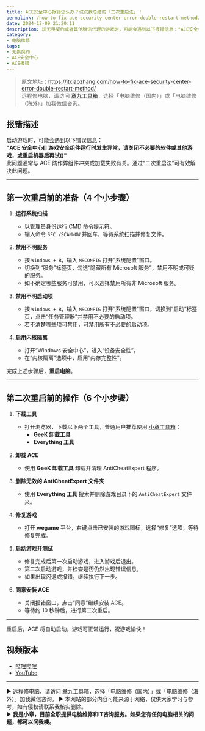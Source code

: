 ```yaml
---
title: ACE安全中心报错怎么办？试试我总结的「二次重启法」！
permalink: /how-to-fix-ace-security-center-error-double-restart-method/
date: 2024-12-09 21:20:11
description: 玩无畏契约或者其他腾讯代理的游戏时，可能会遇到以下报错信息："ACE安全中心[]游戏安全组件运行时发生异常，请关闭不必要的软件或其他游戏，或重启机器后再试()"。此问题通常与ACE防作弊组件的冲突或加载失败有关，通过“二次重启法”可以有效修复。
category:
- 电脑维修
tags:
- 无畏契约
- ACE安全中心
- ACE报错
---
```


> 原文地址：<https://itxiaozhang.com/how-to-fix-ace-security-center-error-double-restart-method/>  
> 远程修电脑，请访问 [章九工具箱](https://zhang9.com/)，选择「电脑维修（国内）」或「电脑维修（海外）」加我微信咨询。 

## **报错描述**

启动游戏时，可能会遇到以下错误信息：  
**"ACE 安全中心[] 游戏安全组件运行时发生异常，请关闭不必要的软件或其他游戏，或重启机器后再试()"**  
此问题通常与 ACE 防作弊组件冲突或加载失败有关。通过“二次重启法”可有效解决此问题。

---

## **第一次重启前的准备（4 个小步骤）**

1. **运行系统扫描**  
   - 以管理员身份运行 CMD 命令提示符。  
   - 输入命令 `SFC /SCANNOW` 并回车，等待系统扫描并修复文件。

2. **禁用不明服务**  
   - 按 `Windows + R`，输入 `MSCONFIG` 打开“系统配置”窗口。  
   - 切换到“服务”标签页，勾选“隐藏所有 Microsoft 服务”，禁用不明或可疑的服务。  
   - 如不确定哪些服务可禁用，可以选择禁用所有非 Microsoft 服务。

3. **禁用不明启动项**  
   - 按 `Windows + R`，输入 `MSCONFIG` 打开“系统配置”窗口，切换到“启动”标签页，点击“任务管理器”并禁用不必要的启动项。  
   - 若不清楚哪些项可禁用，可禁用所有不必要的启动项。

4. **启用内核隔离**  
   - 打开“Windows 安全中心”，进入“设备安全性”。  
   - 在“内核隔离”选项中，启用“内存完整性”。

完成上述步骤后，**重启电脑**。

---

## **第二次重启前的操作（6 个小步骤）**

1. **下载工具**  
   - 打开浏览器，下载以下两个工具，普通用户推荐使用 [小章工具箱](https://zhang9.com/)：  
     - **GeeK 卸载工具**  
     - **Everything 工具**

2. **卸载 ACE**  
   - 使用 **GeeK 卸载工具** 卸载并清理 AntiCheatExpert 程序。

3. **删除无效的 AntiCheatExpert 文件夹**  
   - 使用 **Everything 工具** 搜索并删除游戏目录下的 `AntiCheatExpert` 文件夹。

4. **修复游戏**  
   - 打开 **wegame** 平台，右键点击已安装的游戏图标，选择“修复”选项，等待修复完成。

5. **启动游戏并测试**  
   - 修复完成后第一次启动游戏，进入游戏后退出。
   - 第二次启动游戏，并检查是否仍然出现错误信息。  
   - 如果出现闪退或报错，继续执行下一步。

6. **同意安装 ACE**  
   - 关闭报错窗口，点击“同意”继续安装 ACE。  
   - 等待约 10 秒钟后，进行第二次重启。

---

重启后，ACE 将自动启动，游戏可正常运行，祝游戏愉快！

## 视频版本

- [哔哩哔哩](https://www.bilibili.com/video/BV1gNqGYUEjX)
- [YouTube](https://youtu.be/nNqVwcb7muw?si=VVbnEthH16uFZuFy)

---
▶ 远程修电脑，请访问 [章九工具箱](https://zhang9.com/)，选择「电脑维修（国内）」或「电脑维修（海外）」加我微信咨询。 
▶ 本网站的部分内容可能来源于网络，仅供大家学习与参考，如有侵权请联系我核实删除。  
▶ **我是小章，目前全职提供电脑维修和IT咨询服务。如果您有任何电脑相关的问题，都可以问我噢。**  
